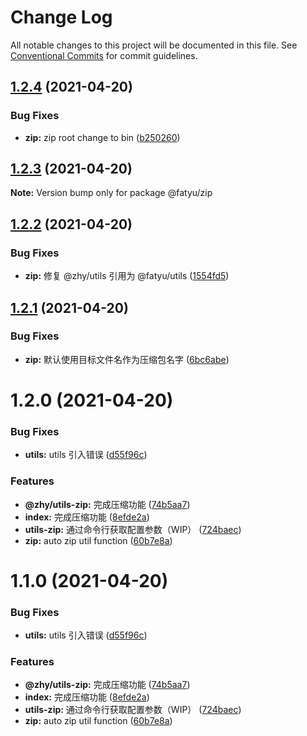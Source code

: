 # Change Log

All notable changes to this project will be documented in this file.
See [Conventional Commits](https://conventionalcommits.org) for commit guidelines.

## [1.2.4](https://github.com/Arima-P/zhy-utils/compare/@fatyu/zip@1.2.3...@fatyu/zip@1.2.4) (2021-04-20)


### Bug Fixes

* **zip:** zip root change to bin ([b250260](https://github.com/Arima-P/zhy-utils/commit/b250260b874f53c289e57299077021b88bbf89e9))





## [1.2.3](https://github.com/Arima-P/zhy-utils/compare/@fatyu/zip@1.2.2...@fatyu/zip@1.2.3) (2021-04-20)

**Note:** Version bump only for package @fatyu/zip





## [1.2.2](https://github.com/Arima-P/zhy-utils/compare/@fatyu/zip@1.2.1...@fatyu/zip@1.2.2) (2021-04-20)


### Bug Fixes

* **zip:** 修复 @zhy/utils 引用为 @fatyu/utils ([1554fd5](https://github.com/Arima-P/zhy-utils/commit/1554fd53f14557b2bd54b284b221e4af2a7acf64))





## [1.2.1](https://github.com/Arima-P/zhy-utils/compare/@fatyu/zip@1.2.0...@fatyu/zip@1.2.1) (2021-04-20)


### Bug Fixes

* **zip:** 默认使用目标文件名作为压缩包名字 ([6bc6abe](https://github.com/Arima-P/zhy-utils/commit/6bc6abeb77a61f622d9f7eaa99cb6c21bd46d50c))





# 1.2.0 (2021-04-20)


### Bug Fixes

* **utils:** utils 引入错误 ([d55f96c](https://github.com/Arima-P/zhy-utils/commit/d55f96cc2b0994ff4d0d91931d89d4270109e5d1))


### Features

* **@zhy/utils-zip:** 完成压缩功能 ([74b5aa7](https://github.com/Arima-P/zhy-utils/commit/74b5aa79e7f9891d38a898efc5b6cac6d93d9349))
* **index:** 完成压缩功能 ([8efde2a](https://github.com/Arima-P/zhy-utils/commit/8efde2a104ab4f6d63597f9f8dfdc78e34b72393))
* **utils-zip:** 通过命令行获取配置参数（WIP） ([724baec](https://github.com/Arima-P/zhy-utils/commit/724baecd8cc4a203fa424a3895176c9012c53a81))
* **zip:** auto zip util function ([60b7e8a](https://github.com/Arima-P/zhy-utils/commit/60b7e8a141341232f04b5285a935bd8ca702bee4))





# 1.1.0 (2021-04-20)


### Bug Fixes

* **utils:** utils 引入错误 ([d55f96c](https://github.com/Arima-P/zhy-utils/commit/d55f96cc2b0994ff4d0d91931d89d4270109e5d1))


### Features

* **@zhy/utils-zip:** 完成压缩功能 ([74b5aa7](https://github.com/Arima-P/zhy-utils/commit/74b5aa79e7f9891d38a898efc5b6cac6d93d9349))
* **index:** 完成压缩功能 ([8efde2a](https://github.com/Arima-P/zhy-utils/commit/8efde2a104ab4f6d63597f9f8dfdc78e34b72393))
* **utils-zip:** 通过命令行获取配置参数（WIP） ([724baec](https://github.com/Arima-P/zhy-utils/commit/724baecd8cc4a203fa424a3895176c9012c53a81))
* **zip:** auto zip util function ([60b7e8a](https://github.com/Arima-P/zhy-utils/commit/60b7e8a141341232f04b5285a935bd8ca702bee4))
